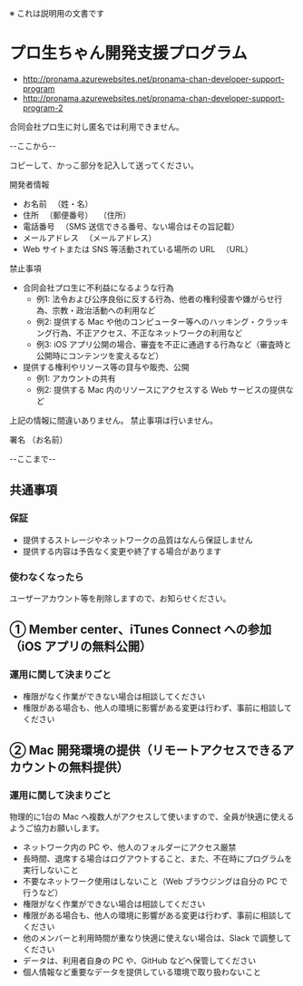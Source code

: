 ※ これは説明用の文書です

# プロ生ちゃん開発支援プログラム

* http://pronama.azurewebsites.net/pronama-chan-developer-support-program
* http://pronama.azurewebsites.net/pronama-chan-developer-support-program-2

合同会社プロ生に対し匿名では利用できません。

--ここから--

コピーして、かっこ部分を記入して送ってください。

開発者情報
* お名前
　（姓・名）
* 住所
　（郵便番号）
　（住所）
* 電話番号
　（SMS 送信できる番号、ない場合はその旨記載）
* メールアドレス
　（メールアドレス）
* Web サイトまたは SNS 等活動されている場所の URL
　（URL）

禁止事項
* 合同会社プロ生に不利益になるような行為
    * 例1: 法令および公序良俗に反する行為、他者の権利侵害や嫌がらせ行為、宗教・政治活動への利用など
    * 例2: 提供する Mac や他のコンピューター等へのハッキング・クラッキング行為、不正アクセス、不正なネットワークの利用など
    * 例3: iOS アプリ公開の場合、審査を不正に通過する行為など（審査時と公開時にコンテンツを変えるなど）
* 提供する権利やリソース等の貸与や販売、公開
    * 例1: アカウントの共有
    * 例2: 提供する Mac 内のリソースにアクセスする Web サービスの提供など

上記の情報に間違いありません。
禁止事項は行いません。

署名 （お名前）

--ここまで--

## 共通事項

### 保証

* 提供するストレージやネットワークの品質はなんら保証しません
* 提供する内容は予告なく変更や終了する場合があります

### 使わなくなったら

ユーザーアカウント等を削除しますので、お知らせください。


## ① Member center、iTunes Connect への参加（iOS アプリの無料公開）

### 運用に関して決まりごと

* 権限がなく作業ができない場合は相談してください
* 権限がある場合も、他人の環境に影響がある変更は行わず、事前に相談してください

## ② Mac 開発環境の提供（リモートアクセスできるアカウントの無料提供）

### 運用に関して決まりごと

物理的に1台の Mac へ複数人がアクセスして使いますので、全員が快適に使えるようご協力お願いします。

* ネットワーク内の PC や、他人のフォルダーにアクセス厳禁
* 長時間、退席する場合はログアウトすること、また、不在時にプログラムを実行しないこと
* 不要なネットワーク使用はしないこと（Web ブラウジングは自分の PC で行うなど）
* 権限がなく作業ができない場合は相談してください
* 権限がある場合も、他人の環境に影響がある変更は行わず、事前に相談してください
* 他のメンバーと利用時間が重なり快適に使えない場合は、Slack で調整してください
* データは、利用者自身の PC や、GitHub などへ保管してください
* 個人情報など重要なデータを提供している環境で取り扱わないこと

